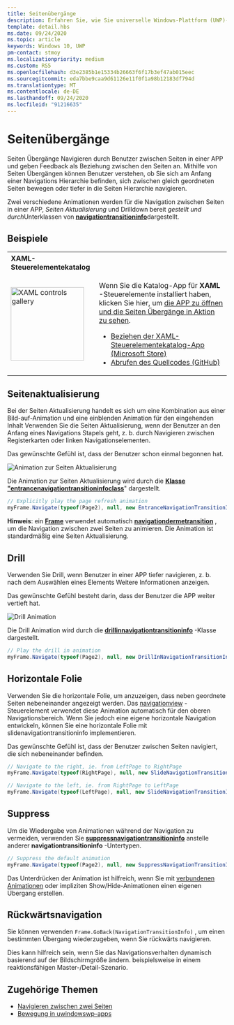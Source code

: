 ```yaml
---
title: Seitenübergänge
description: Erfahren Sie, wie Sie universelle Windows-Plattform (UWP)-Seiten Übergänge verwenden, um Benutzern Feedback zur Beziehung zwischen Seiten in Ihrer APP zu geben.
template: detail.hbs
ms.date: 09/24/2020
ms.topic: article
keywords: Windows 10, UWP
pm-contact: stmoy
ms.localizationpriority: medium
ms.custom: RS5
ms.openlocfilehash: d3e2385b1e15334b26663f6f17b3ef47ab015eec
ms.sourcegitcommit: eda7bbe9caa9d61126e11f0f1a98b12183df794d
ms.translationtype: MT
ms.contentlocale: de-DE
ms.lasthandoff: 09/24/2020
ms.locfileid: "91216635"
---
```

# <a name="page-transitions"></a>Seitenübergänge

Seiten Übergänge Navigieren durch Benutzer zwischen Seiten in einer APP und geben Feedback als Beziehung zwischen den Seiten an. Mithilfe von Seiten Übergängen können Benutzer verstehen, ob Sie sich am Anfang einer Navigations Hierarchie befinden, sich zwischen gleich geordneten Seiten bewegen oder tiefer in die Seiten Hierarchie navigieren.

Zwei verschiedene Animationen werden für die Navigation zwischen Seiten in einer APP, *Seiten Aktualisierung* und Drilldown bereit *gestellt und durch*Unterklassen von [**navigationtransitioninfo**](/uwp/api/windows.ui.xaml.media.animation.navigationtransitioninfo)dargestellt.

## <a name="examples"></a>Beispiele

<table>
<th align="left">XAML-Steuerelementekatalog<th>
<tr>
<td><img src="images/xaml-controls-gallery-app-icon.png" alt="XAML controls gallery" width="168"></img></td>
<td>
    <p>Wenn Sie die Katalog-App für <strong style="font-weight: semi-bold">XAML</strong> -Steuerelemente installiert haben, klicken Sie hier, um <a href="xamlcontrolsgallery:/item/PageTransition">die APP zu öffnen und die Seiten Übergänge in Aktion zu sehen</a>.</p>
    <ul>
    <li><a href="https://www.microsoft.com/store/productId/9MSVH128X2ZT">Beziehen der XAML-Steuerelementekatalog-App (Microsoft Store)</a></li>
    <li><a href="https://github.com/Microsoft/Xaml-Controls-Gallery">Abrufen des Quellcodes (GitHub)</a></li>
    </ul>
</td>
</tr>
</table>

## <a name="page-refresh"></a>Seitenaktualisierung

Bei der Seiten Aktualisierung handelt es sich um eine Kombination aus einer Bild-auf-Animation und eine einblenden Animation für den eingehenden Inhalt Verwenden Sie die Seiten Aktualisierung, wenn der Benutzer an den Anfang eines Navigations Stapels geht, z. b. durch Navigieren zwischen Registerkarten oder linken Navigationselementen.

Das gewünschte Gefühl ist, dass der Benutzer schon einmal begonnen hat.

![Animation zur Seiten Aktualisierung](images/page-refresh.gif)

Die Animation zur Seiten Aktualisierung wird durch die [**Klasse "entrancenavigationtransitioninfoclass**](/uwp/api/windows.ui.xaml.media.animation.entrancenavigationtransitioninfo)" dargestellt.

```csharp
// Explicitly play the page refresh animation
myFrame.Navigate(typeof(Page2), null, new EntranceNavigationTransitionInfo());

```

**Hinweis**: ein [**Frame**](/uwp/api/windows.ui.xaml.controls.frame) verwendet automatisch [**navigationdermetransition**](/uwp/api/windows.ui.xaml.media.animation.navigationthemetransition) , um die Navigation zwischen zwei Seiten zu animieren. Die Animation ist standardmäßig eine Seiten Aktualisierung.

## <a name="drill"></a>Drill

Verwenden Sie Drill, wenn Benutzer in einer APP tiefer navigieren, z. b. nach dem Auswählen eines Elements Weitere Informationen anzeigen.

Das gewünschte Gefühl besteht darin, dass der Benutzer die APP weiter vertieft hat.

![Drill Animation](images/drill.gif)

Die Drill Animation wird durch die [**drillinnavigationtransitioninfo**](/uwp/api/windows.ui.xaml.media.animation.drillinnavigationtransitioninfo) -Klasse dargestellt.

```csharp
// Play the drill in animation
myFrame.Navigate(typeof(Page2), null, new DrillInNavigationTransitionInfo());
```

## <a name="horizontal-slide"></a>Horizontale Folie

Verwenden Sie die horizontale Folie, um anzuzeigen, dass neben geordnete Seiten nebeneinander angezeigt werden. Das [navigationview](../controls-and-patterns/navigationview.md) -Steuerelement verwendet diese Animation automatisch für den oberen Navigationsbereich. Wenn Sie jedoch eine eigene horizontale Navigation entwickeln, können Sie eine horizontale Folie mit slidenavigationtransitioninfo implementieren.

Das gewünschte Gefühl ist, dass der Benutzer zwischen Seiten navigiert, die sich nebeneinander befinden. 

```csharp
// Navigate to the right, ie. from LeftPage to RightPage
myFrame.Navigate(typeof(RightPage), null, new SlideNavigationTransitionInfo() { Effect = SlideNavigationTransitionEffect.FromRight } );

// Navigate to the left, ie. from RightPage to LeftPage
myFrame.Navigate(typeof(LeftPage), null, new SlideNavigationTransitionInfo() { Effect = SlideNavigationTransitionEffect.FromLeft } );
```

## <a name="suppress"></a>Suppress

Um die Wiedergabe von Animationen während der Navigation zu vermeiden, verwenden Sie [**suppressnavigationtransitioninfo**](/uwp/api/windows.ui.xaml.media.animation.suppressnavigationtransitioninfo) anstelle anderer **navigationtransitioninfo** -Untertypen.

```csharp
// Suppress the default animation
myFrame.Navigate(typeof(Page2), null, new SuppressNavigationTransitionInfo());
```

Das Unterdrücken der Animation ist hilfreich, wenn Sie mit [verbundenen Animationen](connected-animation.md) oder impliziten Show/Hide-Animationen einen eigenen Übergang erstellen.

## <a name="backwards-navigation"></a>Rückwärtsnavigation

Sie können verwenden `Frame.GoBack(NavigationTransitionInfo)` , um einen bestimmten Übergang wiederzugeben, wenn Sie rückwärts navigieren.

Dies kann hilfreich sein, wenn Sie das Navigationsverhalten dynamisch basierend auf der Bildschirmgröße ändern. beispielsweise in einem reaktionsfähigen Master-/Detail-Szenario.

## <a name="related-topics"></a>Zugehörige Themen

- [Navigieren zwischen zwei Seiten](../basics/navigate-between-two-pages.md)
- [Bewegung in uwindowswp-apps](index.md)
